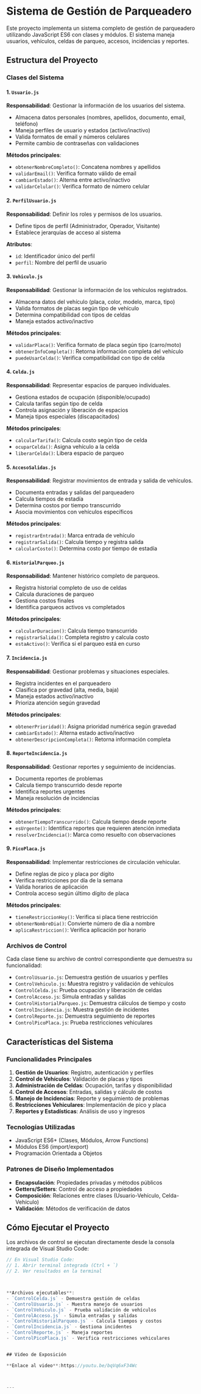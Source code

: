# Sistema de Gestión de Parqueadero

Este proyecto implementa un sistema completo de gestión de parqueadero utilizando JavaScript ES6 con clases y módulos. El sistema maneja usuarios, vehículos, celdas de parqueo, accesos, incidencias y reportes.

## Estructura del Proyecto

### Clases del Sistema

#### 1. `Usuario.js`
**Responsabilidad**: Gestionar la información de los usuarios del sistema.

- Almacena datos personales (nombres, apellidos, documento, email, teléfono)
- Maneja perfiles de usuario y estados (activo/inactivo)
- Valida formatos de email y números celulares
- Permite cambio de contraseñas con validaciones

**Métodos principales**:
- `obtenerNombreCompleto()`: Concatena nombres y apellidos
- `validarEmail()`: Verifica formato válido de email
- `cambiarEstado()`: Alterna entre activo/inactivo
- `validarCelular()`: Verifica formato de número celular

#### 2. `PerfilUsuario.js`
**Responsabilidad**: Definir los roles y permisos de los usuarios.

- Define tipos de perfil (Administrador, Operador, Visitante)
- Establece jerarquías de acceso al sistema

**Atributos**:
- `id`: Identificador único del perfil
- `perfil`: Nombre del perfil de usuario

#### 3. `Vehiculo.js`
**Responsabilidad**: Gestionar la información de los vehículos registrados.

- Almacena datos del vehículo (placa, color, modelo, marca, tipo)
- Valida formatos de placas según tipo de vehículo
- Determina compatibilidad con tipos de celdas
- Maneja estados activo/inactivo

**Métodos principales**:
- `validarPlaca()`: Verifica formato de placa según tipo (carro/moto)
- `obtenerInfoCompleta()`: Retorna información completa del vehículo
- `puedeUsarCelda()`: Verifica compatibilidad con tipo de celda

#### 4. `Celda.js`
**Responsabilidad**: Representar espacios de parqueo individuales.

- Gestiona estados de ocupación (disponible/ocupado)
- Calcula tarifas según tipo de celda
- Controla asignación y liberación de espacios
- Maneja tipos especiales (discapacitados)

**Métodos principales**:
- `calcularTarifa()`: Calcula costo según tipo de celda
- `ocuparCelda()`: Asigna vehículo a la celda
- `liberarCelda()`: Libera espacio de parqueo

#### 5. `AccesoSalidas.js`
**Responsabilidad**: Registrar movimientos de entrada y salida de vehículos.

- Documenta entradas y salidas del parqueadero
- Calcula tiempos de estadía
- Determina costos por tiempo transcurrido
- Asocia movimientos con vehículos específicos

**Métodos principales**:
- `registrarEntrada()`: Marca entrada de vehículo
- `registrarSalida()`: Calcula tiempo y registra salida
- `calcularCosto()`: Determina costo por tiempo de estadía

#### 6. `HistorialParqueo.js`
**Responsabilidad**: Mantener histórico completo de parqueos.

- Registra historial completo de uso de celdas
- Calcula duraciones de parqueo
- Gestiona costos finales
- Identifica parqueos activos vs completados

**Métodos principales**:
- `calcularDuracion()`: Calcula tiempo transcurrido
- `registrarSalida()`: Completa registro y calcula costo
- `estaActivo()`: Verifica si el parqueo está en curso

#### 7. `Incidencia.js`
**Responsabilidad**: Gestionar problemas y situaciones especiales.

- Registra incidentes en el parqueadero
- Clasifica por gravedad (alta, media, baja)
- Maneja estados activo/inactivo
- Prioriza atención según gravedad

**Métodos principales**:
- `obtenerPrioridad()`: Asigna prioridad numérica según gravedad
- `cambiarEstado()`: Alterna estado activo/inactivo
- `obtenerDescripcionCompleta()`: Retorna información completa

#### 8. `ReporteIncidencia.js`
**Responsabilidad**: Gestionar reportes y seguimiento de incidencias.

- Documenta reportes de problemas
- Calcula tiempo transcurrido desde reporte
- Identifica reportes urgentes
- Maneja resolución de incidencias

**Métodos principales**:
- `obtenerTiempoTranscurrido()`: Calcula tiempo desde reporte
- `esUrgente()`: Identifica reportes que requieren atención inmediata
- `resolverIncidencia()`: Marca como resuelto con observaciones

#### 9. `PicoPlaca.js`
**Responsabilidad**: Implementar restricciones de circulación vehicular.

- Define reglas de pico y placa por dígito
- Verifica restricciones por día de la semana
- Valida horarios de aplicación
- Controla acceso según último dígito de placa

**Métodos principales**:
- `tieneRestriccionHoy()`: Verifica si placa tiene restricción
- `obtenerNombreDia()`: Convierte número de día a nombre
- `aplicaRestriccion()`: Verifica aplicación por horario

### Archivos de Control

Cada clase tiene su archivo de control correspondiente que demuestra su funcionalidad:

- `ControlUsuario.js`: Demuestra gestión de usuarios y perfiles
- `ControlVehiculo.js`: Muestra registro y validación de vehículos
- `ControlCelda.js`: Prueba ocupación y liberación de celdas
- `ControlAcceso.js`: Simula entradas y salidas
- `ControlHistorialParqueo.js`: Demuestra cálculos de tiempo y costo
- `ControlIncidencia.js`: Muestra gestión de incidentes
- `ControlReporte.js`: Demuestra seguimiento de reportes
- `ControlPicoPlaca.js`: Prueba restricciones vehiculares

## Características del Sistema

### Funcionalidades Principales

1. **Gestión de Usuarios**: Registro, autenticación y perfiles
2. **Control de Vehículos**: Validación de placas y tipos
3. **Administración de Celdas**: Ocupación, tarifas y disponibilidad
4. **Control de Accesos**: Entradas, salidas y cálculo de costos
5. **Manejo de Incidencias**: Reporte y seguimiento de problemas
6. **Restricciones Vehiculares**: Implementación de pico y placa
7. **Reportes y Estadísticas**: Análisis de uso y ingresos

### Tecnologías Utilizadas

- JavaScript ES6+ (Clases, Módulos, Arrow Functions)
- Módulos ES6 (import/export)
- Programación Orientada a Objetos

### Patrones de Diseño Implementados

- **Encapsulación**: Propiedades privadas y métodos públicos
- **Getters/Setters**: Control de acceso a propiedades
- **Composición**: Relaciones entre clases (Usuario-Vehículo, Celda-Vehículo)
- **Validación**: Métodos de verificación de datos

## Cómo Ejecutar el Proyecto

Los archivos de control se ejecutan directamente desde la consola integrada de Visual Studio Code:

```javascript
// En Visual Studio Code:
// 1. Abrir terminal integrada (Ctrl + `)
// 2. Ver resultados en la terminal



**Archivos ejecutables**:
- `ControlCelda.js` - Demuestra gestión de celdas
- `ControlUsuario.js` - Muestra manejo de usuarios  
- `ControlVehiculo.js` - Prueba validación de vehículos
- `ControlAcceso.js` - Simula entradas y salidas
- `ControlHistorialParqueo.js` - Calcula tiempos y costos
- `ControlIncidencia.js` - Gestiona incidentes
- `ControlReporte.js` - Maneja reportes
- `ControlPicoPlaca.js` - Verifica restricciones vehiculares


## Video de Exposición

**Enlace al video**:https://youtu.be/bqVq6xF34Wc



---

